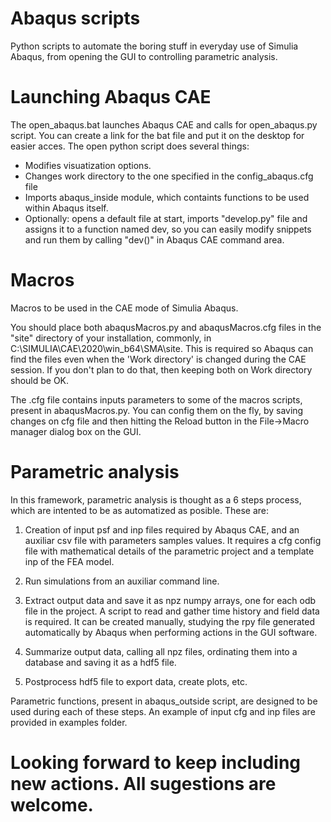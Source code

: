 # Abaqus scripts
Python scripts to automate the boring stuff in everyday use of Simulia Abaqus, from opening the GUI to controlling parametric analysis.

# Launching Abaqus CAE
The open_abaqus.bat launches Abaqus CAE and calls for open_abaqus.py script. You can create a link for the bat file and put it on the desktop for easier acces.
The open python script does several things:

- Modifies visuatization options.
- Changes work directory to the one specified in the config_abaqus.cfg file
- Imports abaqus_inside module, which containts functions to be used within Abaqus itself.
- Optionally: opens a default file at start, imports "develop.py" file and assigns it to a function named dev, so you can easily modify snippets and run them by calling "dev()" in Abaqus CAE command area.


# Macros

Macros to be used in the CAE mode of Simulia Abaqus.

You should place both abaqusMacros.py and abaqusMacros.cfg files in the "site" directory of your installation, commonly, in C:\SIMULIA\CAE\2020\win_b64\SMA\site. This is required so Abaqus can find the files even when the 'Work directory' is changed during the CAE session. If you don't plan to do that, then keeping both on Work directory should be OK.

The .cfg file contains inputs parameters to some of the macros scripts, present in abaqusMacros.py. You can config them on the fly, by saving changes on cfg file and then hitting the Reload button in the File->Macro manager dialog box on the GUI.


# Parametric analysis

In this framework, parametric analysis is thought as a 6 steps process, which are intented to be as automatized as posible. These are:

1. Creation of input psf and inp files required by Abaqus CAE, and an auxiliar csv file with parameters samples values. It requires a cfg config file with mathematical details of the parametric project and a template inp of the FEA model.

2. Run simulations from an auxiliar command line.

3. Extract output data and save it as npz numpy arrays, one for each odb file in the project. A script to read and gather time history and field data is required. It can be created manually, studying the rpy file generated automatically by Abaqus when performing actions in the GUI software.

4. Summarize output data, calling all npz files, ordinating them into a database and saving it as a hdf5 file.

5. Postprocess hdf5 file to export data, create plots, etc.

Parametric functions, present in abaqus_outside script, are designed to be used during each of these steps. An example of input cfg and inp files are provided in examples folder.

# Looking forward to keep including new actions. All sugestions are welcome.
